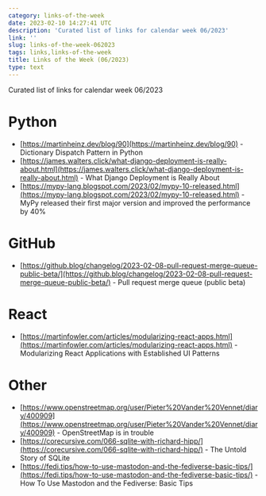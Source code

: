 ```yaml
---
category: links-of-the-week
date: 2023-02-10 14:27:41 UTC
description: 'Curated list of links for calendar week 06/2023'
link: ''
slug: links-of-the-week-062023
tags: links,links-of-the-week
title: Links of the Week (06/2023)
type: text
---
```

Curated list of links for calendar week 06/2023

# Python

* [https://martinheinz.dev/blog/90](https://martinheinz.dev/blog/90) - Dictionary Dispatch Pattern in Python
* [https://james.walters.click/what-django-deployment-is-really-about.html](https://james.walters.click/what-django-deployment-is-really-about.html) - What Django Deployment is Really About
* [https://mypy-lang.blogspot.com/2023/02/mypy-10-released.html](https://mypy-lang.blogspot.com/2023/02/mypy-10-released.html) - MyPy released their first major version and improved the performance by 40%

# GitHub

* [https://github.blog/changelog/2023-02-08-pull-request-merge-queue-public-beta/](https://github.blog/changelog/2023-02-08-pull-request-merge-queue-public-beta/) - Pull request merge queue (public beta)

# React

* [https://martinfowler.com/articles/modularizing-react-apps.html](https://martinfowler.com/articles/modularizing-react-apps.html) - Modularizing React Applications with Established UI Patterns

# Other

* [https://www.openstreetmap.org/user/Pieter%20Vander%20Vennet/diary/400909](https://www.openstreetmap.org/user/Pieter%20Vander%20Vennet/diary/400909) - OpenStreetMap is in trouble
* [https://corecursive.com/066-sqlite-with-richard-hipp/](https://corecursive.com/066-sqlite-with-richard-hipp/) - The Untold Story of SQLite
* [https://fedi.tips/how-to-use-mastodon-and-the-fediverse-basic-tips/](https://fedi.tips/how-to-use-mastodon-and-the-fediverse-basic-tips/) - How To Use Mastodon and the Fediverse: Basic Tips
